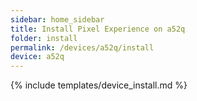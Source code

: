 ```yaml
---
sidebar: home_sidebar
title: Install Pixel Experience on a52q
folder: install
permalink: /devices/a52q/install
device: a52q
---
```

{% include templates/device_install.md %}
